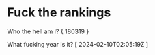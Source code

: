 # Fuck the rankings

Who the hell am I?
{ 180319 }

What fucking year is it?
[ 2024-02-10T02:05:19Z ]
